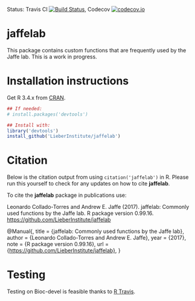 Status: Travis CI [![Build Status](https://travis-ci.org/LieberInstitute/jaffelab.svg?branch=master)](https://travis-ci.org/LieberInstitute/jaffelab), Codecov [![codecov.io](https://codecov.io/github/LieberInstitute/jaffelab/coverage.svg?branch=master)](https://codecov.io/github/LieberInstitute/jaffelab?branch=master)

jaffelab
========

This package contains custom functions that are frequently used by the Jaffe lab. This is a work in progress.

# Installation instructions

Get R 3.4.x from [CRAN](http://cran.r-project.org/).

```R
## If needed:
# install.packages('devtools')

## Install with:
library('devtools')
install_github('LieberInstitute/jaffelab')
```


# Citation

Below is the citation output from using `citation('jaffelab')` in R. Please 
run this yourself to check for any updates on how to cite __jaffelab__.

To cite the __jaffelab__ package in publications use:

Leonardo Collado-Torres and Andrew E. Jaffe (2017). jaffelab: Commonly used functions by the Jaffe lab. R package version 0.99.16. https://github.com/LieberInstitute/jaffelab

@Manual{,
    title = {jaffelab: Commonly used functions by the Jaffe lab},
    author = {Leonardo Collado-Torres and Andrew E. Jaffe},
    year = {2017},
    note = {R package version 0.99.16},
    url = {https://github.com/LieberInstitute/jaffelab},
}

# Testing

Testing on Bioc-devel is feasible thanks to [R Travis](http://docs.travis-ci.com/user/languages/r/).
